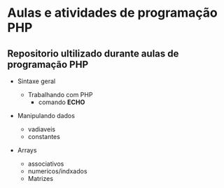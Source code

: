 # Aulas e atividades de programação PHP

## Repositorio ultilizado durante aulas de programação PHP

- Sintaxe geral
    - Trabalhando com PHP
        - comando **ECHO**
        
- Manipulando dados
    - vadiaveis
    - constantes
- Arrays
    - associativos
    - numericos/indxados
    - Matrizes    
